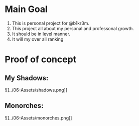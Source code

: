 # Main Goal
1. This is personal project for @b1kr3m.
2. This project all about my personal and professonal growth.
3. It should be in level manner.
4. It will my over all ranking
# Proof of concept
## My Shadows:
![[../06-Assets/shadows.png]]
## Monorches:
![[../06-Assets/monorches.png]]

